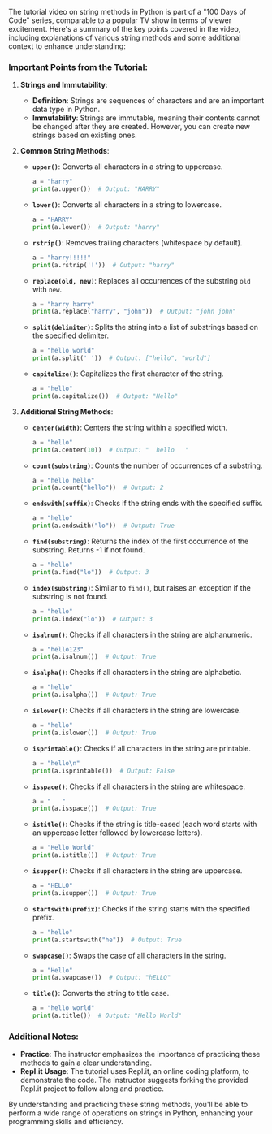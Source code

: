 The tutorial video on string methods in Python is part of a "100 Days of Code" series, comparable to a popular TV show in terms of viewer excitement. Here's a summary of the key points covered in the video, including explanations of various string methods and some additional context to enhance understanding:

### Important Points from the Tutorial:

1. **Strings and Immutability**:
   - **Definition**: Strings are sequences of characters and are an important data type in Python.
   - **Immutability**: Strings are immutable, meaning their contents cannot be changed after they are created. However, you can create new strings based on existing ones.

2. **Common String Methods**:
   - **`upper()`**: Converts all characters in a string to uppercase.
     ```python
     a = "harry"
     print(a.upper())  # Output: "HARRY"
     ```
   - **`lower()`**: Converts all characters in a string to lowercase.
     ```python
     a = "HARRY"
     print(a.lower())  # Output: "harry"
     ```
   - **`rstrip()`**: Removes trailing characters (whitespace by default).
     ```python
     a = "harry!!!!!"
     print(a.rstrip('!'))  # Output: "harry"
     ```
   - **`replace(old, new)`**: Replaces all occurrences of the substring `old` with `new`.
     ```python
     a = "harry harry"
     print(a.replace("harry", "john"))  # Output: "john john"
     ```
   - **`split(delimiter)`**: Splits the string into a list of substrings based on the specified delimiter.
     ```python
     a = "hello world"
     print(a.split(' '))  # Output: ["hello", "world"]
     ```
   - **`capitalize()`**: Capitalizes the first character of the string.
     ```python
     a = "hello"
     print(a.capitalize())  # Output: "Hello"
     ```

3. **Additional String Methods**:
   - **`center(width)`**: Centers the string within a specified width.
     ```python
     a = "hello"
     print(a.center(10))  # Output: "  hello   "
     ```
   - **`count(substring)`**: Counts the number of occurrences of a substring.
     ```python
     a = "hello hello"
     print(a.count("hello"))  # Output: 2
     ```
   - **`endswith(suffix)`**: Checks if the string ends with the specified suffix.
     ```python
     a = "hello"
     print(a.endswith("lo"))  # Output: True
     ```
   - **`find(substring)`**: Returns the index of the first occurrence of the substring. Returns -1 if not found.
     ```python
     a = "hello"
     print(a.find("lo"))  # Output: 3
     ```
   - **`index(substring)`**: Similar to `find()`, but raises an exception if the substring is not found.
     ```python
     a = "hello"
     print(a.index("lo"))  # Output: 3
     ```
   - **`isalnum()`**: Checks if all characters in the string are alphanumeric.
     ```python
     a = "hello123"
     print(a.isalnum())  # Output: True
     ```
   - **`isalpha()`**: Checks if all characters in the string are alphabetic.
     ```python
     a = "hello"
     print(a.isalpha())  # Output: True
     ```
   - **`islower()`**: Checks if all characters in the string are lowercase.
     ```python
     a = "hello"
     print(a.islower())  # Output: True
     ```
   - **`isprintable()`**: Checks if all characters in the string are printable.
     ```python
     a = "hello\n"
     print(a.isprintable())  # Output: False
     ```
   - **`isspace()`**: Checks if all characters in the string are whitespace.
     ```python
     a = "   "
     print(a.isspace())  # Output: True
     ```
   - **`istitle()`**: Checks if the string is title-cased (each word starts with an uppercase letter followed by lowercase letters).
     ```python
     a = "Hello World"
     print(a.istitle())  # Output: True
     ```
   - **`isupper()`**: Checks if all characters in the string are uppercase.
     ```python
     a = "HELLO"
     print(a.isupper())  # Output: True
     ```
   - **`startswith(prefix)`**: Checks if the string starts with the specified prefix.
     ```python
     a = "hello"
     print(a.startswith("he"))  # Output: True
     ```
   - **`swapcase()`**: Swaps the case of all characters in the string.
     ```python
     a = "Hello"
     print(a.swapcase())  # Output: "hELLO"
     ```
   - **`title()`**: Converts the string to title case.
     ```python
     a = "hello world"
     print(a.title())  # Output: "Hello World"
     ```

### Additional Notes:

- **Practice**: The instructor emphasizes the importance of practicing these methods to gain a clear understanding.
- **Repl.it Usage**: The tutorial uses Repl.it, an online coding platform, to demonstrate the code. The instructor suggests forking the provided Repl.it project to follow along and practice.

By understanding and practicing these string methods, you'll be able to perform a wide range of operations on strings in Python, enhancing your programming skills and efficiency.